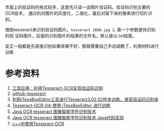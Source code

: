 

  市面上的验证码的格式较多，这里先只谈一谈图片验证码。验证码识别主要的OCR技术，
通过的对图片的灰度化，二值化，最后对留下来的像素进行切片识别。

  借助tesseract来识别验证码图片。`tesseract 2688.jpg 2`, 第一个参数是待识别的验
证码图片，后面的识别图片的结果的文件名，默认是以.txt结尾。

  反正一般都是先直接识别如果效果不好，那就需要自己手动调教了，利用材料进行训练

# 参考资料
1. [工具应用：利用Tesseract-OCR实现验证码识别](https://zhuanlan.zhihu.com/p/34530032)
2. [github-tesseract](https://github.com/tesseract-ocr/tesseract/wiki/4.0-with-LSTM#400-alpha-for-windows)
3. [利用jTessBoxEditor工具进行Tesseract3.02.02样本训练，提高验证码识别率](https://www.cnblogs.com/zhongtang/p/5555950.html)
4. [Tesseract-OCR-04-使用 jTessBoxEditor 进行训练](https://www.cnblogs.com/xpwi/p/9604567.html)
5. [Java OCR tesseract 图像智能字符识别技术](https://blog.csdn.net/lmj623565791/article/details/23955883)
6. [Java OCR tesseract 图像智能字符识别技术 Java代码实现](https://blog.csdn.net/lmj623565791/article/details/23960391/)
7. [c++中使用Tesseract-OCR](https://blog.csdn.net/whatday/article/details/38493551)